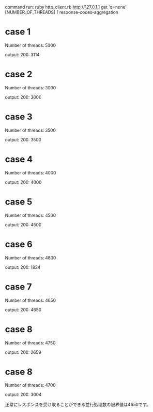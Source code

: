 command run: 
ruby http_client.rb http://127.0.1.1 get 'q=none' [NUMBER_OF_THREADS] 1 response-codes-aggregation

# case 1
Number of threads: 5000

output: 
200: 3114

# case 2
Number of threads: 3000

output: 
200: 3000

# case 3
Number of threads: 3500

output: 
200: 3500

# case 4
Number of threads: 4000

output: 
200: 4000

# case 5
Number of threads: 4500

output: 
200: 4500

# case 6
Number of threads: 4800

output: 
200: 1824

# case 7
Number of threads: 4650

output: 
200: 4650

# case 8
Number of threads: 4750

output: 
200: 2659

# case 8
Number of threads: 4700

output: 
200: 3004

正常にレスポンスを受け取ることができる並行処理数の限界値は4650です。
